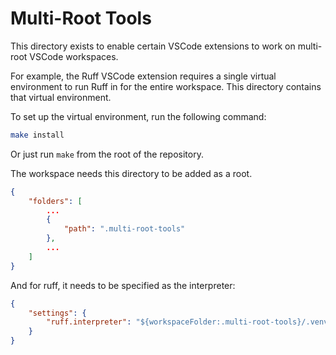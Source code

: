 # Multi-Root Tools

This directory exists to enable certain VSCode extensions to work on multi-root VSCode workspaces.

For example, the Ruff VSCode extension requires a single virtual environment to run Ruff in for the
entire workspace. This directory contains that virtual environment.

To set up the virtual environment, run the following command:
```bash
make install
```

Or just run `make` from the root of the repository.

The workspace needs this directory to be added as a root.
```json
{
    "folders": [
        ...
        {
            "path": ".multi-root-tools"
        },
        ...
    ]
}
```

And for ruff, it needs to be specified as the interpreter:
```json
{
    "settings": {
        "ruff.interpreter": "${workspaceFolder:.multi-root-tools}/.venv"
    }
}
```
